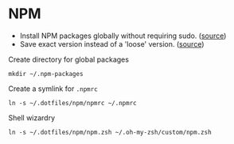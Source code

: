 # NPM

*   Install NPM packages globally without requiring sudo. ([source][1])
*   Save exact version instead of a 'loose' version. ([source][2])

Create directory for global packages

`mkdir ~/.npm-packages`

Create a symlink for `.npmrc`

`ln -s ~/.dotfiles/npm/npmrc ~/.npmrc`

Shell wizardry

`ln -s ~/.dotfiles/npm/npm.zsh ~/.oh-my-zsh/custom/npm.zsh`

[1]: https://github.com/sindresorhus/guides/blob/master/npm-global-without-sudo.md
[2]: https://docs.npmjs.com/misc/config#save-exact
